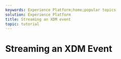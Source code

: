 ```yaml
---
keywords: Experience Platform;home;popular topics
solution: Experience Platform
title: Streaming an XDM event
topic: tutorial
---
```


# Streaming an XDM Event 